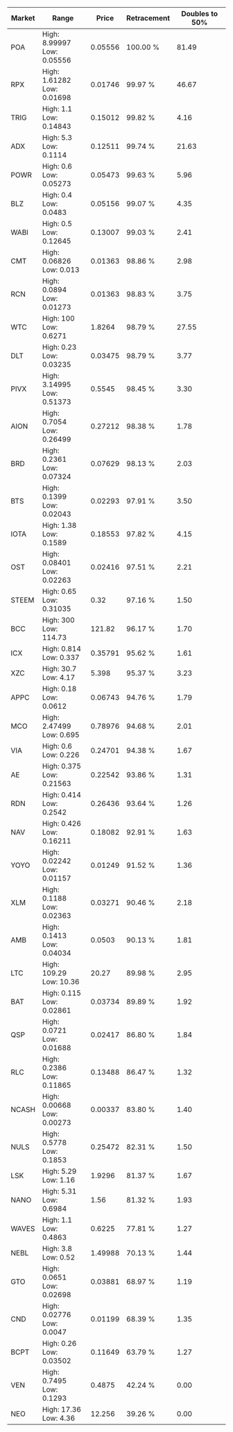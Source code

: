 | Market | Range | Price| Retracement | Doubles to 50% |
| --- | --- | --- | --- | --- |
| POA | High: 8.99997<br />Low: 0.05556 | 0.05556 | 100.00 % | 81.49 |
| RPX | High: 1.61282<br />Low: 0.01698 | 0.01746 | 99.97 % | 46.67 |
| TRIG | High: 1.1<br />Low: 0.14843 | 0.15012 | 99.82 % | 4.16 |
| ADX | High: 5.3<br />Low: 0.1114 | 0.12511 | 99.74 % | 21.63 |
| POWR | High: 0.6<br />Low: 0.05273 | 0.05473 | 99.63 % | 5.96 |
| BLZ | High: 0.4<br />Low: 0.0483 | 0.05156 | 99.07 % | 4.35 |
| WABI | High: 0.5<br />Low: 0.12645 | 0.13007 | 99.03 % | 2.41 |
| CMT | High: 0.06826<br />Low: 0.013 | 0.01363 | 98.86 % | 2.98 |
| RCN | High: 0.0894<br />Low: 0.01273 | 0.01363 | 98.83 % | 3.75 |
| WTC | High: 100<br />Low: 0.6271 | 1.8264 | 98.79 % | 27.55 |
| DLT | High: 0.23<br />Low: 0.03235 | 0.03475 | 98.79 % | 3.77 |
| PIVX | High: 3.14995<br />Low: 0.51373 | 0.5545 | 98.45 % | 3.30 |
| AION | High: 0.7054<br />Low: 0.26499 | 0.27212 | 98.38 % | 1.78 |
| BRD | High: 0.2361<br />Low: 0.07324 | 0.07629 | 98.13 % | 2.03 |
| BTS | High: 0.1399<br />Low: 0.02043 | 0.02293 | 97.91 % | 3.50 |
| IOTA | High: 1.38<br />Low: 0.1589 | 0.18553 | 97.82 % | 4.15 |
| OST | High: 0.08401<br />Low: 0.02263 | 0.02416 | 97.51 % | 2.21 |
| STEEM | High: 0.65<br />Low: 0.31035 | 0.32 | 97.16 % | 1.50 |
| BCC | High: 300<br />Low: 114.73 | 121.82 | 96.17 % | 1.70 |
| ICX | High: 0.814<br />Low: 0.337 | 0.35791 | 95.62 % | 1.61 |
| XZC | High: 30.7<br />Low: 4.17 | 5.398 | 95.37 % | 3.23 |
| APPC | High: 0.18<br />Low: 0.0612 | 0.06743 | 94.76 % | 1.79 |
| MCO | High: 2.47499<br />Low: 0.695 | 0.78976 | 94.68 % | 2.01 |
| VIA | High: 0.6<br />Low: 0.226 | 0.24701 | 94.38 % | 1.67 |
| AE | High: 0.375<br />Low: 0.21563 | 0.22542 | 93.86 % | 1.31 |
| RDN | High: 0.414<br />Low: 0.2542 | 0.26436 | 93.64 % | 1.26 |
| NAV | High: 0.426<br />Low: 0.16211 | 0.18082 | 92.91 % | 1.63 |
| YOYO | High: 0.02242<br />Low: 0.01157 | 0.01249 | 91.52 % | 1.36 |
| XLM | High: 0.1188<br />Low: 0.02363 | 0.03271 | 90.46 % | 2.18 |
| AMB | High: 0.1413<br />Low: 0.04034 | 0.0503 | 90.13 % | 1.81 |
| LTC | High: 109.29<br />Low: 10.36 | 20.27 | 89.98 % | 2.95 |
| BAT | High: 0.115<br />Low: 0.02861 | 0.03734 | 89.89 % | 1.92 |
| QSP | High: 0.0721<br />Low: 0.01688 | 0.02417 | 86.80 % | 1.84 |
| RLC | High: 0.2386<br />Low: 0.11865 | 0.13488 | 86.47 % | 1.32 |
| NCASH | High: 0.00668<br />Low: 0.00273 | 0.00337 | 83.80 % | 1.40 |
| NULS | High: 0.5778<br />Low: 0.1853 | 0.25472 | 82.31 % | 1.50 |
| LSK | High: 5.29<br />Low: 1.16 | 1.9296 | 81.37 % | 1.67 |
| NANO | High: 5.31<br />Low: 0.6984 | 1.56 | 81.32 % | 1.93 |
| WAVES | High: 1.1<br />Low: 0.4863 | 0.6225 | 77.81 % | 1.27 |
| NEBL | High: 3.8<br />Low: 0.52 | 1.49988 | 70.13 % | 1.44 |
| GTO | High: 0.0651<br />Low: 0.02698 | 0.03881 | 68.97 % | 1.19 |
| CND | High: 0.02776<br />Low: 0.0047 | 0.01199 | 68.39 % | 1.35 |
| BCPT | High: 0.26<br />Low: 0.03502 | 0.11649 | 63.79 % | 1.27 |
| VEN | High: 0.7495<br />Low: 0.1293 | 0.4875 | 42.24 % | 0.00 |
| NEO | High: 17.36<br />Low: 4.36 | 12.256 | 39.26 % | 0.00 |
